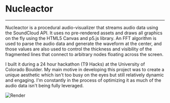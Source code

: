 # Nucleactor 
***
Nucleactor is a procedural audio-visualizer that streams audio data using the SoundCloud API. It uses no pre-rendered assets and draws all graphics on the fly using the HTML5 Canvas and p5.js library. An FFT algorithm is used to parse the audio data and generate the waveform at the center, and those values are also used to control the thickness and visibility of the fragmented lines that connect to arbitrary nodes floating across the screen.

I built it during a 24 hour hackathon (T9 Hacks) at the University of Colorado Boulder. My main motive in developing this project was to create a unique aesthetic which isn't too busy on the eyes but still relatively dynamic and engaging. I'm constantly in the process of optimizing it as much of the audio data isn't being fully leveraged.

![Render](https://mir-s3-cdn-cf.behance.net/project_modules/1400/02cd5543172121.57e5985a51b69.png)
